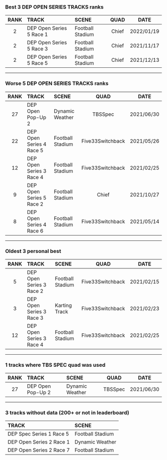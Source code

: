 ### Best 3 DEP OPEN SERIES TRACKS ranks
|RANK|TRACK|SCENE|QUAD|DATE|
|:---:|:---|:---|:---:|:---:|
|2|DEP Open Series 5 Race 1|Football Stadium|Chief|2022/01/19|
|2|DEP Open Series 5 Race 3|Football Stadium|Chief|2021/11/17|
|2|DEP Open Series 5 Race 5|Football Stadium|Chief|2021/12/13|
---
### Worse 5 DEP OPEN SERIES TRACKS ranks
|RANK|TRACK|SCENE|QUAD|DATE|
|:---:|:---|:---|:---:|:---:|
|27|DEP Open Pop-Up 2|Dynamic Weather|TBSSpec|2021/06/30|
|22|DEP Open Series 4 Race 5|Football Stadium|Five33Switchback|2021/05/26|
|12|DEP Open Series 3 Race 4|Football Stadium|Five33Switchback|2021/02/25|
|9|DEP Open Series 5 Race 2|Football Stadium|Chief|2021/10/27|
|8|DEP Open Series 4 Race 6|Football Stadium|Five33Switchback|2021/05/14|
---
### Oldest 3 personal best
|RANK|TRACK|SCENE|QUAD|DATE|
|:---:|:---|:---|:---:|:---:|
|5|DEP Open Series 3 Race 2|Football Stadium|Five33Switchback|2021/02/15|
|3|DEP Open Series 3 Race 3|Karting Track|Five33Switchback|2021/02/23|
|12|DEP Open Series 3 Race 4|Football Stadium|Five33Switchback|2021/02/25|
---
### 1 tracks where TBS SPEC quad was used
|RANK|TRACK|SCENE|QUAD|DATE|
|:---:|:---|:---|:---:|:---:|
|27|DEP Open Pop-Up 2|Dynamic Weather|TBSSpec|2021/06/30|
---
### 3 tracks without data (200+ or not in leaderboard)
|TRACK|SCENE|
|:---|:---|
|DEP Spec Series 1 Race 5|Football Stadium|
|DEP Open Series 2 Race 1|Dynamic Weather|
|DEP Open Series 2 Race 7|Football Stadium|
